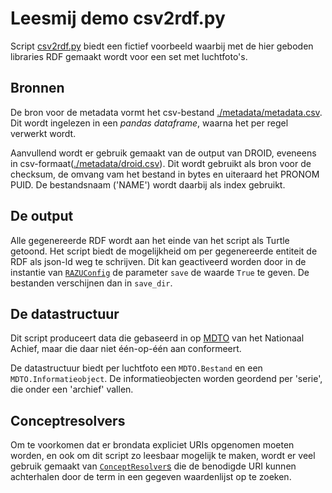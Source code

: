 # Leesmij demo csv2rdf.py

Script [csv2rdf.py]() biedt een fictief voorbeeld waarbij met de hier geboden libraries RDF gemaakt wordt voor een set met luchtfoto's.


## Bronnen
De bron voor de metadata vormt het csv-bestand [./metadata/metadata.csv](). Dit wordt ingelezen in een *pandas dataframe*, waarna het per regel verwerkt wordt.

Aanvullend wordt er gebruik gemaakt van de output van DROID, eveneens in csv-formaat([./metadata/droid.csv]()). Dit wordt gebruikt als bron voor de checksum, de omvang vam het bestand in bytes en uiteraard het PRONOM PUID. De bestandsnaam ('NAME') wordt daarbij als index gebruikt.

## De output
Alle gegenereerde RDF wordt aan het einde van het script als Turtle getoond. Het script biedt de mogelijkheid om per gegenereerde entiteit de RDF als json-ld weg te schrijven. Dit kan geactiveerd worden door in de instantie van [`RAZUConfig`](../../razuconfig.py) de parameter `save` de waarde `True` te geven. De bestanden verschijnen dan in `save_dir`.

## De datastructuur
Dit script produceert data die gebaseerd in op [MDTO](https://www.nationaalarchief.nl/archiveren/mdto) van het Nationaal Achief, maar die daar niet één-op-één aan conformeert.

De datastructuur biedt per luchtfoto een `MDTO.Bestand` en een `MDTO.Informatieobject`. De informatieobjecten worden geordend per 'serie', die onder een 'archief' vallen.

## Conceptresolvers
Om te voorkomen dat er brondata expliciet URIs opgenomen moeten worden, en ook om dit script zo leesbaar mogelijk te maken, wordt er veel gebruik gemaakt van [`ConceptResolver`s](../../conceptresolver.py) die de benodigde URI kunnen achterhalen door de term in een gegeven waardenlijst op te zoeken.
